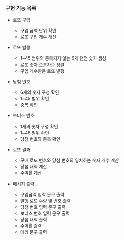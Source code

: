 ### 구현 기능 목록

- 로또 구입
  - 구입 금액 단위 확인
  - 로또 구입 개수 계산

- 로또 발행
  - 1~45 범위의 중복되지 않는 6개 랜덤 숫자 생성
  - 로또 숫자 오름차순 정렬
  - 구입 개수만큼 로또 발행

- 당첨 번호
  - 6개의 숫자 구성 확인
  - 1~45 범위 확인
  - 중복 확인

- 보너스 번호
  - 1개의 숫자 구성 확인
  - 1~45 범위 확인
  - 당첨 번호와 중복 확인

- 로또 결과
  - 구매 로또 번호와 당첨 번호의 일치하는 숫자 개수 계산
  - 당첨 내역 계산
  - 수익률 계산

- 메시지 출력
  - 구입금액 입력 문구 출력
  - 발행 로또 수량 및 번호 출력
  - 당첨 번호 입력 문구 출력
  - 보너스 번호 입력 문구 출력
  - 당첨 내역 출력
  - 수익률 출력
  - 에러 문구 출력